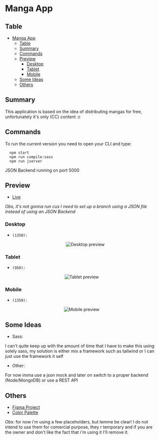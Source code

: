 # Manga App

## Table

- [Manga App](#manga-app)
  - [Table](#table)
  - [Summary](#summary)
  - [Commands](#commands)
  - [Preview](#preview)
    - [Desktop](#desktop)
    - [Tablet](#tablet)
    - [Mobile](#mobile)
  - [Some Ideas](#some-ideas)
  - [Others](#others)

## Summary

This application is based on the idea of distributing mangas for free, unfortunately it's only (CC) content :c

## Commands

To run the current version you need to open your CLI and type:

```
  npm start
  npm run compile:sass
  npm run jserver
```

JSON Backend running on port 5000

## Preview

-   [Live](https://ny-manga-app.vercel.app)

_Obs, it's not gonna run cus I need to set up a branch using a JSON file instead of using an JSON Backend_

### Desktop

-   `(1350):`
    <p align="center"> 
      <img src="https://github.com/Nyyu/TCC/blob/main/preview/desktop-preview.png" alt='Desktop preview'> 
    </p>

### Tablet

-   `(950):`
<p align="center"> 
  <img src="#" alt='Tablet preview'> 
</p>

### Mobile

-   `(1350):`
<p align="center"> 
  <img src="#" alt='Mobile preview'> 
</p>

## Some Ideas

-   Sass:

I can't quite keep up with the amount of time that I have to make this using solely sass, my solution is either mix a framework such as tailwind or I can just use the framework it self

-   Other:

For now imma use a json mock and later on switch to a proper backend (Node/MongoDB) or use a REST API

## Others

-   [Figma Project](https://www.figma.com/file/Kcx9jFPDIu12fkrWYtahCf/TCC-Prototype?node-id=0%3A1)
-   [Color Palette](https://colorhunt.co/palette/171717444444da0037ededed)

_Obs_: for now i'm using a few placeholders, but lemme be clear! I do not intend to use them for comercial purpose, they r temporary and if you are the owner and don't like the fact that i'm using it I'll remove it.
